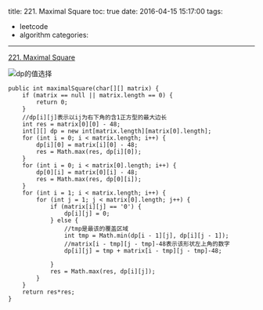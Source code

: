 title: 221. Maximal Square
toc: true
date: 2016-04-15 15:17:00
tags:
- leetcode
- algorithm
categories:
---
[221. Maximal Square](https://leetcode.com/problems/maximal-square/)


![dp的值选择](http://7xilc8.com1.z0.glb.clouddn.com/221.%20Maximal%20Square.png)

```
public int maximalSquare(char[][] matrix) {
	if (matrix == null || matrix.length == 0) {
		return 0;
	}
	//dp[i][j]表示以ij为右下角的含1正方型的最大边长
	int res = matrix[0][0] - 48;
	int[][] dp = new int[matrix.length][matrix[0].length];
	for (int i = 0; i < matrix.length; i++) {
		dp[i][0] = matrix[i][0] - 48;
		res = Math.max(res, dp[i][0]);
	}
	for (int i = 0; i < matrix[0].length; i++) {
		dp[0][i] = matrix[0][i] - 48;
		res = Math.max(res, dp[0][i]);
	}
	for (int i = 1; i < matrix.length; i++) {
		for (int j = 1; j < matrix[0].length; j++) {
			if (matrix[i][j] == '0') {
				dp[i][j] = 0;
			} else {
				//tmp是最该的覆盖区域
				int tmp = Math.min(dp[i - 1][j], dp[i][j - 1]);
				//matrix[i - tmp][j - tmp]-48表示该形状左上角的数字
				dp[i][j] = tmp + matrix[i - tmp][j - tmp]-48;

			}
			res = Math.max(res, dp[i][j]);
		}
	}
	return res*res;
}
```